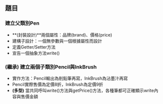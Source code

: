 ## 題目

### 建立父類別Pen
- **(封裝設計)**兩個屬性：品牌(brand)、價格(price) 
- 建構子設計：一個無參數與一個根據屬性而設計
- 定義Getter/Setter方法
- 宣告一個抽象方法write()

### **(繼承)** 建立兩個子類別Pencil與InkBrush 
- 實作方法：Pencil輸出為削鉛筆再寫，InkBrush為沾墨汁再寫
- Pencil實際售價為定價8折，InkBrush為定價9折
- **(多型)** 當共同呼叫write()方法與getPrice()方法，各種筆都可正確顯示write內容與售價金額 
